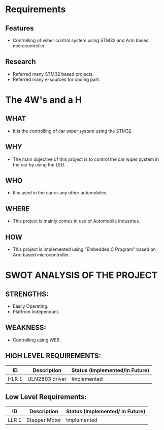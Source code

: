 # Requirements

## Features

 * Controlling of wiber control system using STM32 and Arm based microcontroller.

## Research

 * Referred many STM32 based projects.
 * Referred many e-sources for coding part.

# The 4W's and a H

## WHAT
 
 * It is the controlling of car wiper system using the STM32. 

## WHY
 
 * The main objective of this project is to control the car wiper system in the car by using the LED.

## WHO

 * It is used in the car or any other automobiles.

## WHERE

 * This project is mainly comes in use of Automobile industries.

## HOW

 * This project is implemented using "Embedded C Program" based on Arm based microcontroller.

# SWOT ANALYSIS OF THE PROJECT

## STRENGTHS:

 * Easily Operating.
 * Platfrom Independant.

## WEAKNESS:
 
 * Controlling using WEB.

## HIGH LEVEL REQUIREMENTS:

 |  ID   | Description | Status (Implemented/In Future) |
| ----- | ----------- | ------------------------------ |
| HLR 1 |   ULN2803 driver   |  Implemented  |

## Low Level Requirements:

|  ID   | Description | Status (Implemented/ In Future) |
| ----- | ----------- | ------------------------------- |
| LLR 1 |    Stepper Motor | Implemented |
